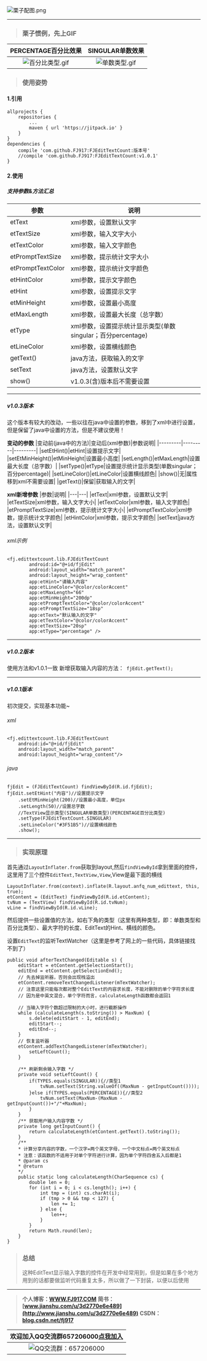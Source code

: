 
![栗子配图.png](http://upload-images.jianshu.io/upload_images/2071764-8d148e73b77178de.png)



---

> ### 栗子惯例，先上GIF

|PERCENTAGE百分比效果|SINGULAR单数效果|
|:-------------:|:-------------:|
|![百分比类型.gif](http://upload-images.jianshu.io/upload_images/2071764-9050fc9e607002a4.gif)|![单数类型.gif](http://upload-images.jianshu.io/upload_images/2071764-085344ba61616d59.gif)|



> ### 使用姿势

#### 1.引用

```
allprojects {
	repositories {
		...
		maven { url 'https://jitpack.io' }
	}
}
dependencies {
	compile 'com.github.FJ917:FJEditTextCount:版本号'
	//compile 'com.github.FJ917:FJEditTextCount:v1.0.1'
}
```

#### 2.使用

##### 支持参数&方法汇总

|参数|说明|
|---|---|
|etText|xml参数，设置默认文字|
|etTextSize|xml参数，输入文字大小|
|etTextColor|xml参数，输入文字颜色|
|etPromptTextSize|xml参数，提示统计文字大小|
|etPromptTextColor|xml参数，提示统计文字颜色|
|etHintColor|xml参数，提示文字颜色|
|etHint|xml参数，设置提示文字|
|etMinHeight|xml参数，设置最小高度|
|etMaxLength|xml参数，设置最大长度（总字数）|
|etType|xml参数，设置提示统计显示类型(单数singular；百分percentage)|
|etLineColor|xml参数，设置横线颜色|
|getText()|java方法，获取输入的文字|
|setText|java方法，设置默认文字|
|show()|v1.0.3(含)版本后不需要设置|
---

##### v1.0.3版本
这个版本有较大的改动，一些以往在java中设置的参数，移到了xml中进行设置，但是保留了java中设置的方法，但是不建议使用！

**变动的参数**
|变动前(java中的方法)|变动后(xml参数)|参数说明|
|---------|---------|---------|
|setEtHint()|etHint|设置提示文字|
|setEtMinHeight()|etMinHeight|设置最小高度|
|setLength()|etMaxLength|设置最大长度（总字数）|
|setType()|etType|设置提示统计显示类型(单数singular；百分percentage)|
|setLineColor()|etLineColor|设置横线颜色|
|show()|无|属性移到xml不需要设置|
|getText()|保留|获取输入的文字|

**xml新增参数**
|参数|说明|
|---|---|
|etText|xml参数，设置默认文字|
|etTextSize|xml参数，输入文字大小|
|etTextColor|xml参数，输入文字颜色|
|etPromptTextSize|xml参数，提示统计文字大小|
|etPromptTextColor|xml参数，提示统计文字颜色|
|etHintColor|xml参数，提示文字颜色|
|setText|java方法，设置默认文字|


###### xml示例
```
<fj.edittextcount.lib.FJEditTextCount
        android:id="@+id/fjEdit"
        android:layout_width="match_parent"
        android:layout_height="wrap_content"
        app:etHint="请输入内容"
        app:etLineColor="@color/colorAccent"
        app:etMaxLength="66"
        app:etMinHeight="200dp"
        app:etPromptTextColor="@color/colorAccent"
        app:etPromptTextSize="18sp"
        app:etText="默认输入的文字"
        app:etTextColor="@color/colorAccent"
        app:etTextSize="20sp"
        app:etType="percentage" />
```

---

##### v1.0.2版本
使用方法和v1.0.1一致
新增获取输入内容的方法：` fjEdit.getText();`

---

##### v1.0.1版本

初次提交，实现基本功能~
###### xml

```
<fj.edittextcount.lib.FJEditTextCount
	android:id="@+id/fjEdit"
	android:layout_width="match_parent"
	android:layout_height="wrap_content"/>
```

###### java

```
fjEdit = (FJEditTextCount) findViewById(R.id.fjEdit);
fjEdit.setEtHint("内容")//设置提示文字
	.setEtMinHeight(200)//设置最小高度，单位px
	.setLength(50)//设置总字数
	//TextView显示类型(SINGULAR单数类型)(PERCENTAGE百分比类型)
	.setType(FJEditTextCount.SINGULAR)
	.setLineColor("#3F51B5")//设置横线颜色
	.show();
```

---

> ### 实现原理

首先通过`LayoutInflater.from`获取到layout,然后`findViewById`拿到里面的控件，这里用了三个控件`EditText,TextView,View`,View是最下面的横线

```
LayoutInflater.from(context).inflate(R.layout.anfq_num_edittext, this, true);
etContent = (EditText) findViewById(R.id.etContent);
tvNum = (TextView) findViewById(R.id.tvNum);
vLine = findViewById(R.id.vLine);
```
然后提供一些设置值的方法，如右下角的类型（这里有两种类型，即：单数类型和百分比类型）、最大字符的长度、EditText的Hint、横线的颜色。

设置`EditText`的监听TextWatcher（这里是参考了网上的一些代码，具体链接找不到了）

```
public void afterTextChanged(Editable s) {
	editStart = etContent.getSelectionStart();
	editEnd = etContent.getSelectionEnd();
	// 先去掉监听器，否则会出现栈溢出
	etContent.removeTextChangedListener(mTextWatcher);
	// 注意这里只能每次都对整个EditText的内容求长度，不能对删除的单个字符求长度
	// 因为是中英文混合，单个字符而言，calculateLength函数都会返回1

	// 当输入字符个数超过限制的大小时，进行截断操作
	while (calculateLength(s.toString()) > MaxNum) { 
		s.delete(editStart - 1, editEnd);
		editStart--;
		editEnd--;
	}
	// 恢复监听器
	etContent.addTextChangedListener(mTextWatcher);
		setLeftCount();
	}

	/** 刷新剩余输入字数 */
	private void setLeftCount() {
		if(TYPES.equals(SINGULAR)){//类型1
			tvNum.setText(String.valueOf((MaxNum - getInputCount())));
		}else if(TYPES.equals(PERCENTAGE)){//类型2
			tvNum.setText(MaxNum-(MaxNum - getInputCount())+"/"+MaxNum);
		}
	}
	/** 获取用户输入内容字数 */
	private long getInputCount() {
		return calculateLength(etContent.getText().toString());
	}
	/**
	* 计算分享内容的字数，一个汉字=两个英文字母，一个中文标点=两个英文标点
	* 注意：该函数的不适用于对单个字符进行计算，因为单个字符四舍五入后都是1
	* @param cs
	* @return
	*/
	public static long calculateLength(CharSequence cs) {
		double len = 0;
		for (int i = 0; i < cs.length(); i++) {
			int tmp = (int) cs.charAt(i);
			if (tmp > 0 && tmp < 127) {
				len += 1;
			} else {
				len++;
			}
		}
		return Math.round(len);
	}
}
```

> ### 总结
> 这种EditText显示输入字数的控件在开发中经常用到，但是如果在多个地方用到的话都要做监听代码重复太多，所以做了一下封装，以便以后使用

---


> **个人博客：[WWW.FJ917.COM](http://www.fj917.com)**
> **简书：[www.jianshu.com/u/3d2770e6e489](http://www.jianshu.com/u/3d2770e6e489)**
> **CSDN：[blog.csdn.net/fj917](http://blog.csdn.net/fj917)**


|欢迎加入QQ交流群657206000[点我加入](http://shang.qq.com/wpa/qunwpa?idkey=9b454a6f01bd94d97e4c3f2771447a989ec77794eb5a563422263153c00f700d)|
|:---:|
|![QQ交流群：657206000](http://upload-images.jianshu.io/upload_images/2071764-bce605159bbceb2a.png)|